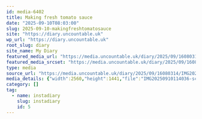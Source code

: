 ```yaml
---
id: media-6402
title: Making fresh tomato sauce
date: "2025-09-10T08:03:00"
slug: 2025-09-10-makingfreshtomatosauce
site: "https://diary.uncountable.uk"
wp_url: "https://diary.uncountable.uk"
root_slug: diary
site_name: My Diary
featured_media_url: "https://media.uncountable.uk/diary/2025/09/16080314/IMG20250910114036-scaled.webp"
featured_media_srcset: "https://media.uncountable.uk/diary/2025/09/16080314/IMG20250910114036-300x169.webp 300w, https://media.uncountable.uk/diary/2025/09/16080314/IMG20250910114036-1024x576.webp 1024w, https://media.uncountable.uk/diary/2025/09/16080314/IMG20250910114036-150x150.webp 150w, https://media.uncountable.uk/diary/2025/09/16080314/IMG20250910114036-640x360.webp 640w, https://media.uncountable.uk/diary/2025/09/16080314/IMG20250910114036-scaled.webp 2560w"
type: media
source_url: "https://media.uncountable.uk/diary/2025/09/16080314/IMG20250910114036-scaled.webp"
media_details: {"width":2560,"height":1441,"file":"IMG20250910114036-scaled.webp","filesize":299474,"sizes":{"medium":{"file":"IMG20250910114036-300x169.webp","width":300,"height":169,"filesize":21934,"mime_type":"image/webp","source_url":"https://media.uncountable.uk/diary/2025/09/16080314/IMG20250910114036-300x169.webp"},"large":{"file":"IMG20250910114036-1024x576.webp","width":1024,"height":576,"filesize":105176,"mime_type":"image/webp","source_url":"https://media.uncountable.uk/diary/2025/09/16080314/IMG20250910114036-1024x576.webp"},"thumbnail":{"file":"IMG20250910114036-150x150.webp","width":150,"height":150,"filesize":13932,"mime_type":"image/webp","source_url":"https://media.uncountable.uk/diary/2025/09/16080314/IMG20250910114036-150x150.webp"},"mobwidth":{"file":"IMG20250910114036-640x360.webp","width":640,"height":360,"filesize":58498,"mime_type":"image/webp","source_url":"https://media.uncountable.uk/diary/2025/09/16080314/IMG20250910114036-640x360.webp"},"full":{"file":"IMG20250910114036-scaled.webp","width":2560,"height":1441,"mime_type":"image/webp","source_url":"https://media.uncountable.uk/diary/2025/09/16080314/IMG20250910114036-scaled.webp"}},"image_meta":{"aperture":"0","credit":"","camera":"","caption":"","created_timestamp":"0","copyright":"","focal_length":"0","iso":"0","shutter_speed":"0","title":"","orientation":"0","keywords":[]},"original_image":"IMG20250910114036.webp"}
category: []
tag:
  - name: instadiary
    slug: instadiary
    id: 5
---
```


